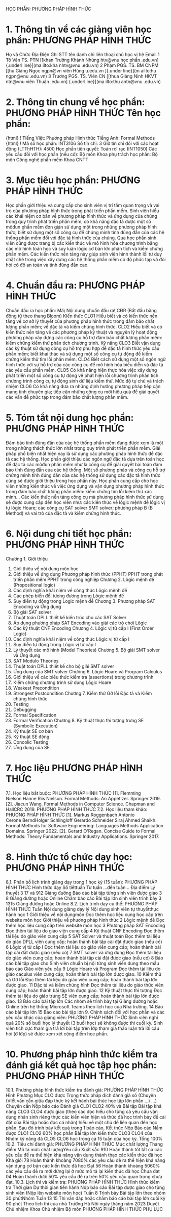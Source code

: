 HỌC PHẦN: PHƯƠNG PHÁP HÌNH THỨC
# 1. Thông tin về các giảng viên học phần: PHƯƠNG PHÁP HÌNH THỨC
Họ và Chức Địa Điện Ghi STT tên danh chỉ liên thoại chú học vị hệ Email 1 Tô Văn TS. PTN [[khan Trưởng Khánh Nhúng htv\@vnu học phần .edu.vn] {.underl ine}](ma ilto:kha nhtv@vnu .edu.vn) 2 Phạm PGS. TS. BM CNPM [[hu Giảng Ngọc ngpn\@vn viên Hùng u.edu.vn ]{.under line}](m ailto:hu ngpn@vnu .edu.vn) 3 Trương PGS. TS. Viên CN [[thua Giảng Ninh HKVT ntn\@vnu viên Thuận .edu.vn] {.underl ine}](ma ilto:thu antn@vnu .edu.vn) 
# 2. Thông tin chung về học phần: PHƯƠNG PHÁP HÌNH THỨC Tên học phần:
{html}
! Tiếng Việt: Phương pháp Hình thức Tiếng Anh: Formal Methods
{html}
! Mã số học phần: INT3106 Số tín chỉ: 3 Giờ tín chỉ đối với các hoạt động (LTThHTH): 4500 Học phần tiên quyết: Toán rời rạc (INT1050) Các yêu cầu đối với học phần (nếu có): Bộ môn Khoa phụ trách học phần: Bộ môn Công nghệ phần mềm Khoa CNTT
# 3. Mục tiêu học phần: PHƯƠNG PHÁP HÌNH THỨC
Học phần giới thiệu và cung cấp cho sinh viên vị trí tầm quan trọng và vai trò của phương pháp hình thức trong phát triển phần mềm. Sinh viên hiểu các khái niệm cơ bản về phương pháp hình thức và ứng dụng của chúng trong quy trình phát triển phần mềm; có khả năng đặc tả được một số môđun phần mềm đơn giản sử dụng một trong những phương pháp hình thức; biết sử dụng một số công cụ để chứng minh tính đúng đắn của các hệ thống phần mềm đối với đặc tả hình thức của chúng. Qua học phần sinh viên cũng được trang bị các kiến thức về mô hình hóa chương trình bằng các mô hình toán học và suy luận lôgic cơ bản khi phân tích và kiểm chứng phần mềm. Các kiến thức nền tảng này giúp sinh viên hình thành lối tư duy chặt chẽ trong việc xây dựng các hệ thống phần mềm có độ phức tạp và đòi hỏi có độ an toàn và tính đúng đắn cao.
# 4. Chuẩn đầu ra: PHƯƠNG PHÁP HÌNH THỨC
Chuẩn đầu ra học phần: Mã\ Nội dung chuẩn đầu ra\ CĐR (Bắt đầu bằng động từ theo thang Bloom) Kiến thức CLO1 Hiểu biết và có kiến thức nền tảng về cơ sở lý thuyết của phương pháp hình thức trong đảm bảo chất lượng phần mềm; về đặc tả và kiểm chứng hình thức. CLO2 Hiểu biết và có kiến thức nền tảng về các phương pháp kỹ thuật và nguyên lý hoạt động phương pháp xây dựng các công cụ hỗ trợ đảm bảo chất lượng phần mềm: kiểm chứng kiểm thử phân tích chương trình. Kỹ năng CLO3 Biết vận dụng các kỹ thuật sử dụng công cụ hỗ trợ phù hợp để đặc tả hình thức yêu cầu phần mềm; biết khai thác và sử dụng một số công cụ tự động để kiểm chứng kiểm thử tìm lỗi phần mềm. CLO4 Biết cách sử dụng một số ngôn ngữ hình thức với sự hỗ trợ của các công cụ để mô hình hóa biểu diễn và đặc tả các yêu cầu phần mềm. CLO5 Có khả năng hiện thực hóa việc xây dựng phát triển một số công cụ tự động về phát hiện lỗi chương trình phân tích chương trình công cụ tự động sinh dữ liệu kiểm thử. Mức độ tự chủ và trách nhiệm CLO6 Có khả năng đưa ra những định hướng phương pháp tiếp cận mang tính chuyên gia; tiếp cận những công cụ mới hiệu quả để giải quyết các vấn đề phức tạp trong đảm bảo chất lượng phần mềm.
# 5. Tóm tắt nội dung học phần: PHƯƠNG PHÁP HÌNH THỨC 
Đảm bảo tính đúng đắn của các hệ thống phần mềm đang được xem là một trong những thách thức lớn nhất trong quy trình phát triển phần mềm. Giải pháp phổ biến nhất hiện nay là sử dụng các phương pháp hình thức để đặc tả các hệ thống. Học phần giới thiệu các ngôn ngữ đặc tả dựa trên toán học để đặc tả các môđun phần mềm như là công cụ để giải quyết bài toán đảm bảo tính đúng đắn của các hệ thống. Một số phương pháp và công cụ hỗ trợ chứng minh tính đúng đắn của các hệ thống sử dụng các đặc tả hình thức cũng sẽ được giới thiệu trong học phần này. Học phần cung cấp cho học viên những kiến thức về việc ứng dụng và vận dụng phương pháp hình thức trong đảm bảo chất lượng phần mềm: kiểm chứng tìm lỗi kiểm thử xác minh... Các kiến thức nền tảng công cụ mà phương pháp hình thức sử dụng sẽ được cung cấp đến học viên như: các kiến thức về lôgic mệnh đề lôgic vị tự lôgic Hoare; các công cụ SAT solver SMT solver; phương pháp B (B Method) và vai trò của đặc tả và kiểm chứng hình thức.
# 6. Nội dung chi tiết học phần: PHƯƠNG PHÁP HÌNH THỨC
Chương 1. Giới thiệu
1. Giới thiệu về nội dung môn học
2. Giới thiệu về ứng dụng Phương pháp hình thức (PPHT) PPHT trong phát triển phần mềm PPHT trong công nghiệp
Chương 2. Lôgic mệnh đề (Propositional logic)
1. Các định nghĩa khái niệm về công thức Lôgic mệnh đề
2. Các phép biến đổi tương đương trong Lôgic mệnh đề
3. Suy diễn tự động trong Logic mệnh đề
Chương 3. Phương pháp SAT Encoding và Ứng dụng
1. Bộ giải SAT solver
2. Thuật toán DPLL thiết kế kiến trúc cho các SAT Solver
3. Áp dụng phương pháp SAT Encoding vào giải các trò chơi Lôgic
4. Các kỹ thuật CNF Encoding
Chương 4. Lôgic vị từ cấp I (First Order Logic)
1. Các định nghĩa khái niệm về công thức Lôgic vị từ cấp I
2. Suy diễn tự động trong Lôgic vị từ cấp I
3. Lý thuyết các mô hình (Model Theories)
Chương 5. Bộ giải SMT solver và Ứng dụng
1. SAT Modulo Theories
2. Thuật toán DPLL thiết kế cho bộ giải SMT solver
3. Ứng dụng của SMT solver
Chương 6. Lôgic Hoare và Program Calculus
1. Giới thiệu về các biểu thức kiểm tra (assertions) trong chương trình
2. Kiểm chứng chương trình sử dụng Lôgic Hoare
3. Weakest Precondition
4. Strongest Postcondition
Chương 7. Kiểm thử Gỡ lỗi Đặc tả và Kiểm chứng hình thức
1. Testing
2. Debugging
3. Formal Specification
4. Formal Verification
Chương 8. Kỹ thuật thực thi tượng trưng SE (Symbolic Execution)
1. Kỹ thuật SE cơ bản
2. Kỹ thuật SE động
3. Concolic Testing
4. Ứng dụng của SE
# 7. Học liệu PHƯƠNG PHÁP HÌNH THỨC
7.1. Học liệu bắt buộc: PHƯƠNG PHÁP HÌNH THỨC \[1\]. Flemming Nielson Hanne Riis Nielson. Formal Methods: An
Appetizer. Springer 2019.
\[2\]. Jiacun Wang. Formal Methods in Computer Science. Chapman and HallCRC 2019. PHƯƠNG PHÁP HÌNH THỨC
7.2. Học liệu tham khảo: PHƯƠNG PHÁP HÌNH THỨC \[1\]. Markus Roggenbach Antonio Cerone BerndHolger
Schlingloff Gerardo Schneider Siraj Ahmed Shaikh. Formal
Methods for Software Engineering: Languages Methods Application
Domains. Springer 2022.
\[2\]. Gerard O\'Regan. Concise Guide to Formal Methods: Theory
Fundamentals and Industry Applications. Springer 2017.
# 8. Hình thức tổ chức dạy học: PHƯƠNG PHÁP HÌNH THỨC
8.1. Phân bổ lịch trình giảng dạy trong 1 học kỳ (15 tuần): PHƯƠNG PHÁP HÌNH THỨC Hình thức dạy Số tiếttuần Từ tuần ...đến tuần... Địa điểm Lý thuyết 3 17 và 912 Giảng đường
Báo cáo bài tập từng sinh viên được giao 3 8 Giảng đường hoặc Online
Chấm báo cáo Bài tập lớn sinh viên trình bày 3 1315 Giảng đường hoặc Online
8.2. Lịch trình dạy cụ thể: PHƯƠNG PHÁP HÌNH THỨC Tuần Nội dung giảng dạy lý Nội dung sinh viên tự thuyếtthực hành học 1 Giới thiệu về nội dungmôn Đọc thêm học liệu cung học cấp trên website môn học Giới thiệu về phương pháp hình thức 2 Lôgic mệnh đề Đọc thêm học liệu cung cấp trên website môn học 3 Phương pháp SAT Encoding Đọc thêm tài liệu do giáo viên cung cấp 4 Kỹ thuật CNF Encoding Đọc thêm tài liệu do giáo viên cung cấp 5 SAT Solver và thuật toán Đọc thêm tài liệu do giáo DPLL viên cung cấp; hoàn thành bài tập cài đặt được giao (nếu có) 6 Lôgic vị từ cấp I Đọc thêm tài liệu do giáo viên cung cấp; hoàn thành bài tập cài đặt được giao (nếu có) 7 SMT solver và ứng dụng Đọc thêm tài liệu do giáo viên cung cấp; hoàn thành bài tập cài đặt được giao (nếu có) 8 Báo cáo bài tập giao cho Sinh viên chuẩn bị nội từng sinh viên dung theo mẫu báo cáo Giáo viên yêu cầu 9 Lôgic Hoare và Program Đọc thêm tài liệu do giáo caculus viên cung cấp; hoàn thành bài tập lớn được giao. 10 Kiểm thử và Gỡ lỗi Đọc thêm tài liệu do giáo viên cung cấp; hoàn thành bài tập lớn được giao. 11 Đặc tả và kiểm chứng hình Đọc thêm tài liệu do giáo thức viên cung cấp; hoàn thành bài tập lớn được giao. 12 Kỹ thuật thực thi tượng Đọc thêm tài liệu do giáo trưng SE viên cung cấp; hoàn thành bài tập lớn được giao. 13 Báo cáo bài tập lớn Các nhóm sẽ trình bày tại Giảng đường hoặc Online trên hệ thống Microsoft Teams theo lịch học của Nhà trường. 14 Báo cáo bài tập lớn 15 Báo cáo bài tập lớn 9. Chính sách đối với học phần và các yêu cầu khác của giảng viên: PHƯƠNG PHÁP HÌNH THỨC Sinh viên nghỉ quá 20% số buổi học lý thuyết (3 buổi học) sẽ không được thi cuối kỳ. Sinh viên tích cực tham gia trả lời bài tập trên lớp tham gia thảo luận trả lời câu hỏi (ở lớp) sẽ được xem xét cộng điểm học phần.
# 10. Phương pháp hình thức kiểm tra đánh giá kết quả học tập học phần: PHƯƠNG PHÁP HÌNH THỨC
10.1. Phương pháp hình thức kiểm tra đánh giá: PHƯƠNG PHÁP HÌNH THỨC Hình Phương Mục CLO được Trọng thức pháp đích đánh giá số (Chuyên (Viết vấn cần giữa đáp thực kỳ kết hành bài thúc học tập lớn phần ...) ...) Chuyên cần Nộp báo cáo Đánh giá CLO1 CLO2 40% và Bài tập Bài tập khả năng CLO3 CLO4 được giao (theo các đọc hiểu cho từng cá yêu cầu vận dụng nhân sinh riêng thực các kiến viên hiện và thức đã học trình bày để cài đặt của Bài tập hoặc đọc cá nhân) hiểu về một chủ đề liên quan đến học phần. Sau đó trình bày kết quả trong 1 báo cáo. Kết thúc Nộp Báo cáo Nắm được CLO1 CLO2 60% học phần Bài tập lớn kiến thức CLO3 CLO4 của Nhóm kỹ năng đã CLO5 CLO6 học trong cả 15 tuần của học kỳ. Tổng 100% 10.2. Tiêu chí đánh giá: PHƯƠNG PHÁP HÌNH THỨC Mức chất lượng Thang điểm Mô tả mức chất lượngYêu cầu Xuất sắc 910 Hoàn thành tốt tất cả các yêu cầu đề ra thể hiện khả năng vận dụng thành thạo các kiến thức đã học
Khá giỏi 78 Hoàn thành khoảng 7080% các yêu cầu đề ra thể hiện khả năng vận dụng cơ bản các kiến thức đã học
Đạt 56 Hoàn thành khoảng 5060% các yêu cầu đề ra mới dừng lại ở mức mô tả lại kiến thức đã học
Chưa đạt 04 Hoàn thành dưới 50% yêu cầu đề ra trên 50% yêu cầu quan trọng chưa đạt.
10.3. Lịch thi và kiểm tra: PHƯƠNG PHÁP HÌNH THỨC Hình thức kiểm tra Thời gian Dự thời gian tiến hành Nộp báo cáo Bài tập được giao cho từng sinh viên (Nộp lên website môn học) Tuần 8
Trình bày Bài tập lớn theo nhóm 30 phútNhóm Tuần 13 15
Thi vấn đáp hoặc chấm báo cáo bài tập lớn cuối kỳ 90 phút Theo lịch thi của nhà Trường
Hà Nội ngày tháng năm 2023 Duyệt Chủ nhiệm Khoa Chủ nhiệm Bộ môn PHƯƠNG PHÁP HÌNH THỨC
PHỤ LỤC